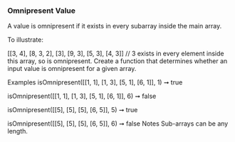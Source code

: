 ### Omnipresent Value

A value is omnipresent if it exists in every subarray inside the main array.

To illustrate:

[[3, 4], [8, 3, 2], [3], [9, 3], [5, 3], [4, 3]]
// 3 exists in every element inside this array, so is omnipresent.
Create a function that determines whether an input value is omnipresent for a given array.

Examples
isOmnipresent([[1, 1], [1, 3], [5, 1], [6, 1]], 1) ➞ true

isOmnipresent([[1, 1], [1, 3], [5, 1], [6, 1]], 6) ➞ false

isOmnipresent([[5], [5], [5], [6, 5]], 5) ➞ true

isOmnipresent([[5], [5], [5], [6, 5]], 6) ➞ false
Notes
Sub-arrays can be any length.

